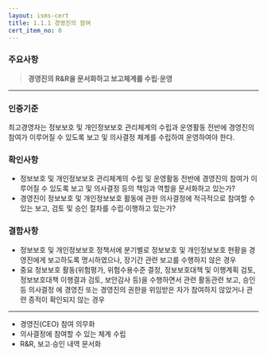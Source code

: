 ```yaml
---
layout: isms-cert
title: 1.1.1 경영진의 참여
cert_item_no: 0
---
```


### 주요사항  
> **경영진의 R&R을 문서화하고 보고체계를 수립·운영**

---

### 인증기준  
최고경영자는 정보보호 및 개인정보보호 관리체계의 수립과 운영활동 전반에 경영진의 참여가 이루어질 수 있도록 보고 및 의사결정 체계를 수립하여 운영하여야 한다.  

### 확인사항
- 정보보호 및 개인정보보호 관리체계의 수립 및 운영활동 전반에 경영진의 참여가 이루어질 수 있도록 보고 및 의사결정 등의 책임과 역할을 문서화하고 있는가?
- 경영진이 정보보호 및 개인정보보호 활동에 관한 의사결정에 적극적으로 참여할 수 있는 보고, 검토 및 승인 절차를 수립∙이행하고 있는가?	

### 결함사항
- 정보보호 및 개인정보보호 정책서에 분기별로 정보보호 및 개인정보보호 현황을 경영진에게 보고하도록 명시하였으나, 장기간 관련 보고를 수행하지 않은 경우
- 중요 정보보호 활동(위험평가, 위험수용수준 결정, 정보보호대책 및 이행계획 검토, 정보보호대책 이행결과 검토, 보안감사 등)을 수행하면서 관련 활동관련 보고, 승인 등 의사결정 에 경영진 또는 경영진의 권한을 위임받은 자가 참여하지 않았거나 관련 증적이 확인되지 않는 경우

---

- 경영진(CEO) 참여 의무화
- 의사결정에 참여할 수 있는 체계 수립
- R&R, 보고∙승인 내역 문서화